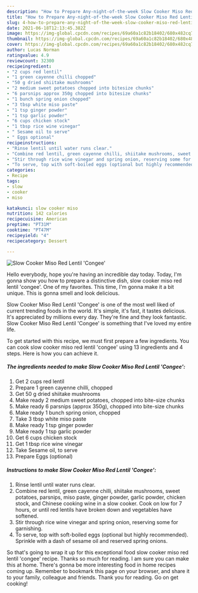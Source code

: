 ```yaml
---
description: "How to Prepare Any-night-of-the-week Slow Cooker Miso Red Lentil &amp;#39;Congee&amp;#39;"
title: "How to Prepare Any-night-of-the-week Slow Cooker Miso Red Lentil &amp;#39;Congee&amp;#39;"
slug: 4-how-to-prepare-any-night-of-the-week-slow-cooker-miso-red-lentil-and-39-congee-and-39
date: 2021-06-18T12:13:45.382Z
image: https://img-global.cpcdn.com/recipes/69a60a1c82b18402/680x482cq70/slow-cooker-miso-red-lentil-congee-recipe-main-photo.jpg
thumbnail: https://img-global.cpcdn.com/recipes/69a60a1c82b18402/680x482cq70/slow-cooker-miso-red-lentil-congee-recipe-main-photo.jpg
cover: https://img-global.cpcdn.com/recipes/69a60a1c82b18402/680x482cq70/slow-cooker-miso-red-lentil-congee-recipe-main-photo.jpg
author: Lucas Norman
ratingvalue: 4.9
reviewcount: 32300
recipeingredient:
- "2 cups red lentil"
- "1 green cayenne chilli chopped"
- "50 g dried shiitake mushrooms"
- "2 medium sweet potatoes chopped into bitesize chunks"
- "6 parsnips approx 350g chopped into bitesize chunks"
- "1 bunch spring onion chopped"
- "3 tbsp white miso paste"
- "1 tsp ginger powder"
- "1 tsp garlic powder"
- "6 cups chicken stock"
- "1 tbsp rice wine vinegar"
- " Sesame oil to serve"
- " Eggs optional"
recipeinstructions:
- "Rinse lentil until water runs clear."
- "Combine red lentil, green cayenne chilli, shiitake mushrooms, sweet potatoes, parsnips, miso paste, ginger powder, garlic powder, chicken stock, and Chinese cooking wine in a slow cooker. Cook on low for 7 hours, or until red lentils have broken down and vegetables have softened."
- "Stir through rice wine vinegar and spring onion, reserving some for garnishing."
- "To serve, top with soft-boiled eggs (optional but highly recommended). Sprinkle with a dash of sesame oil and reserved spring onions."
categories:
- Recipe
tags:
- slow
- cooker
- miso

katakunci: slow cooker miso 
nutrition: 142 calories
recipecuisine: American
preptime: "PT31M"
cooktime: "PT47M"
recipeyield: "4"
recipecategory: Dessert

---
```



![Slow Cooker Miso Red Lentil &#39;Congee&#39;](https://img-global.cpcdn.com/recipes/69a60a1c82b18402/680x482cq70/slow-cooker-miso-red-lentil-congee-recipe-main-photo.jpg)

Hello everybody, hope you're having an incredible day today. Today, I'm gonna show you how to prepare a distinctive dish, slow cooker miso red lentil &#39;congee&#39;. One of my favorites. This time, I'm gonna make it a bit unique. This is gonna smell and look delicious.



Slow Cooker Miso Red Lentil &#39;Congee&#39; is one of the most well liked of current trending foods in the world. It's simple, it's fast, it tastes delicious. It's appreciated by millions every day. They're fine and they look fantastic. Slow Cooker Miso Red Lentil &#39;Congee&#39; is something that I've loved my entire life.


To get started with this recipe, we must first prepare a few ingredients. You can cook slow cooker miso red lentil &#39;congee&#39; using 13 ingredients and 4 steps. Here is how you can achieve it.

<!--inarticleads1-->

##### The ingredients needed to make Slow Cooker Miso Red Lentil &#39;Congee&#39;:

1. Get 2 cups red lentil
1. Prepare 1 green cayenne chilli, chopped
1. Get 50 g dried shiitake mushrooms
1. Make ready 2 medium sweet potatoes, chopped into bite-size chunks
1. Make ready 6 parsnips (approx 350g), chopped into bite-size chunks
1. Make ready 1 bunch spring onion, chopped
1. Take 3 tbsp white miso paste
1. Make ready 1 tsp ginger powder
1. Make ready 1 tsp garlic powder
1. Get 6 cups chicken stock
1. Get 1 tbsp rice wine vinegar
1. Take  Sesame oil, to serve
1. Prepare  Eggs (optional)




<!--inarticleads2-->

##### Instructions to make Slow Cooker Miso Red Lentil &#39;Congee&#39;:

1. Rinse lentil until water runs clear.
1. Combine red lentil, green cayenne chilli, shiitake mushrooms, sweet potatoes, parsnips, miso paste, ginger powder, garlic powder, chicken stock, and Chinese cooking wine in a slow cooker. Cook on low for 7 hours, or until red lentils have broken down and vegetables have softened.
1. Stir through rice wine vinegar and spring onion, reserving some for garnishing.
1. To serve, top with soft-boiled eggs (optional but highly recommended). Sprinkle with a dash of sesame oil and reserved spring onions.




So that's going to wrap it up for this exceptional food slow cooker miso red lentil &#39;congee&#39; recipe. Thanks so much for reading. I am sure you can make this at home. There's gonna be more interesting food in home recipes coming up. Remember to bookmark this page on your browser, and share it to your family, colleague and friends. Thank you for reading. Go on get cooking!

